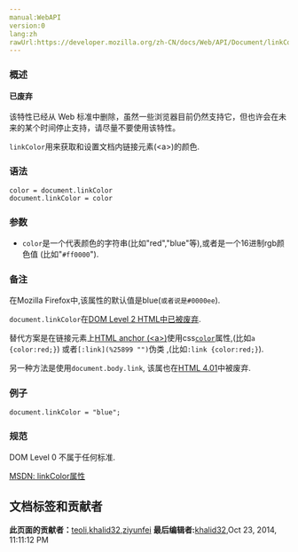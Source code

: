 ```yaml
---
manual:WebAPI
version:0
lang:zh
rawUrl:https://developer.mozilla.org/zh-CN/docs/Web/API/Document/linkColor
---
```





### 概述<a name="Summary"></a>


**已废弃**<br></br>该特性已经从 Web 标准中删除，虽然一些浏览器目前仍然支持它，但也许会在未来的某个时间停止支持，请尽量不要使用该特性。


`linkColor`用来获取和设置文档内链接元素(&lt;a&gt;)的颜色.
### 语法<a name="Syntax"></a>

```
color = document.linkColor
document.linkColor = color
```

### 参数<a name="Parameters"></a>

* `color`是一个代表颜色的字符串(比如&quot;red&quot;,&quot;blue&quot;等),或者是一个16进制rgb颜色值 (比如&quot;`#ff0000`&quot;).

### 备注<a name="Notes"></a>


在Mozilla Firefox中,该属性的默认值是blue(`或者说是#0000ee`).



`document.linkColor`在[DOM Level 2 HTML中已被废弃](%12315 "").



替代方案是在链接元素上[HTML anchor (&lt;a&gt;)](%25898 "zh-cn/HTML/Element/a")使用css[`color`](%25891 "The color property sets the foreground color of an element's text content, and its decorations. It doesn't affect any other characteristic of the element; it should really be called text-color and would have been named so, save for historical reasons and its appearance in CSS Level 1.")属性,(比如`a {color:red;}`) 或者`[:link](%25899 "")`伪类 ,(比如`:link {color:red;}`).



另一种方法是使用`document.body.link`, 该属也在[HTML 4.01](%25900 "")中被废弃.


### 例子<a name="Example"></a>

```
document.linkColor = "blue";
```

### 规范<a name="Specification"></a>


DOM Level 0 不属于任何标准.



[MSDN: linkColor属性](%25901 "")




## 文档标签和贡献者
**此页面的贡献者：**[teoli](%160 ""),[khalid32](%10688 ""),[ziyunfei](%61 "")
**最后编辑者:**[khalid32](%10688 ""),<time>Oct 23, 2014, 11:11:12 PM</time>


